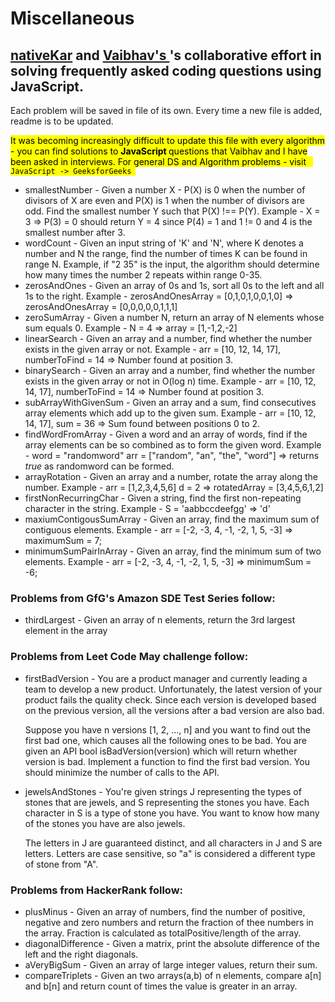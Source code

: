 # Miscellaneous

<h2> <a href="https://linkedin.com/in/nativekar">nativeKar</a> and <a href="https://www.linkedin.com/in/ybhav/">Vaibhav's </a>'s collaborative effort in solving frequently asked coding questions using JavaScript. </h2>

<p> Each problem will be saved in file of its own. Every time a new file is added, readme is to be updated. </p>

<p>
<mark> 
It was becoming increasingly difficult to update this file with every algorithm - you can find solutions to <b> JavaScript </b> questions that Vaibhav and I have been asked in interviews.
For general DS and Algorithm problems - visit <code> JavaScript -> GeeksforGeeks </code>
</mark>
</p>

<ul>
<li>
smallestNumber - Given a number X - P(X) is 0 when the number of divisors of X are even and P(X) is 1 when the number of divisors are odd. Find the smallest number Y such that P(X) !== P(Y).
Example - X = 3 => P(3) = 0 should return Y = 4 since P(4) = 1 and 1 != 0 and 4 is the smallest number after 3.
</li>

<li>
wordCount - Given an input string of 'K' and 'N', where K denotes a number and N the range, find the number of times K can be found in range N. Example, if "2 35" is the input, the algorithm should determine how many times the number 2 repeats within range 0-35.
</li>

<li>
zerosAndOnes - Given an array of 0s and 1s, sort all 0s to the left and all 1s to the right.
Example - zerosAndOnesArray = [0,1,0,1,0,0,1,0] => zerosAndOnesArray = [0,0,0,0,0,1,1,1]
</li>

<li>
zeroSumArray - Given a number N, return an array of N elements whose sum equals 0.
Example - N = 4 => array = [1,-1,2,-2]
</li>

<li>
linearSearch - Given an array and a number, find whether the number exists in the given array or not.
Example - arr = [10, 12, 14, 17], numberToFind = 14 => Number found at position 3.
</li>

<li>
binarySearch - Given an array and a number, find whether the number exists in the given array or not in O(log n) time.
Example - arr = [10, 12, 14, 17], numberToFind = 14 => Number found at position 3.
</li>

<li>
subArrayWithGivenSum - Given an array and a sum, find consecutives array elements which add up to the given sum.
Example - arr = [10, 12, 14, 17], sum = 36 => Sum found between positions 0 to 2.
</li>

<li>
findWordFromArray - Given a word and an array of words, find if the array elements can be so combined as to form the given word.
Example - word = "randomword" arr = ["random", "an", "the", "word"] => returns <I>true</I> as randomword can be formed.
</li>

<li>
arrayRotation - Given an array and a number, rotate the array along the number.
Example - arr = [1,2,3,4,5,6] d = 2 => rotatedArray = [3,4,5,6,1,2]
</li>

<li>
firstNonRecurringChar - Given a string, find the first non-repeating character in the string.
Example - S = 'aabbccdeefgg' => 'd'
</li>

<li>
maxiumContigousSumArray - Given an array, find the maximum sum of contiguous elements. 
Example - arr = [-2, -3, 4, -1, -2, 1, 5, -3] => maximumSum = 7;
</li>

<li>
minimumSumPairInArray - Given an array, find the minimum sum of two elements. 
Example - arr = [-2, -3, 4, -1, -2, 1, 5, -3] => minimumSum = -6;
</li>
</ul>

<section> 
<h3> Problems from GfG's Amazon SDE Test Series follow: </h3>
<ul>
<li>
thirdLargest - Given an array of n elements, return the 3rd largest element in the array
</li>
</ul>
</section>

<section> 
<h3> Problems from Leet Code May challenge follow: </h3>
<ul>
<li>
firstBadVersion - You are a product manager and currently leading a team to develop a new product. Unfortunately, the latest version of your product fails the quality check. Since each version is developed based on the previous version, all the versions after a bad version are also bad.

Suppose you have n versions [1, 2, ..., n] and you want to find out the first bad one,
which causes all the following ones to be bad.
You are given an API bool isBadVersion(version) which will return whether version is bad.
Implement a function to find the first bad version. You should minimize the number of calls to the API.

</li>

<li>
jewelsAndStones - You're given strings J representing the types of stones that are jewels, and S representing the stones you have.  Each character in S is a type of stone you have.  You want to know how many of the stones you have are also jewels.

The letters in J are guaranteed distinct, and all characters in J and S are letters. Letters are case sensitive, so "a" is considered a different type of stone from "A".

</li>

</ul>
</section>

<section>
<h3> Problems from HackerRank follow: </h3>
<ul>

<li>
plusMinus - Given an array of numbers, find the number of positive, negative and zero numbers and return the fraction of thee numbers in the array. Fraction is calculated as totalPositive/length of the array.
</li>

<li>
diagonalDifference - Given a matrix, print the absolute difference of the left and the right diagonals.
</li>

<li>
aVeryBigSum - Given an array of large integer values, return their sum.
</li>

<li>
compareTriplets - Given an two arrays(a,b) of n elements, compare a[n] and b[n] and return count of times the value is greater in an array.
</li>

</section>
